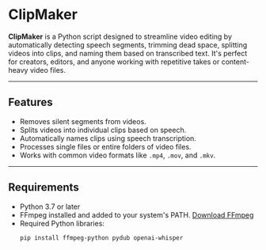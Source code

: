 # ClipMaker

**ClipMaker** is a Python script designed to streamline video editing by automatically detecting speech segments, trimming dead space, splitting videos into clips, and naming them based on transcribed text. It's perfect for creators, editors, and anyone working with repetitive takes or content-heavy video files.

---

## Features

- Removes silent segments from videos.
- Splits videos into individual clips based on speech.
- Automatically names clips using speech transcription.
- Processes single files or entire folders of video files.
- Works with common video formats like `.mp4`, `.mov`, and `.mkv`.

---

## Requirements

- Python 3.7 or later
- FFmpeg installed and added to your system's PATH. [Download FFmpeg](https://ffmpeg.org/download.html)
- Required Python libraries:
  ```bash
  pip install ffmpeg-python pydub openai-whisper